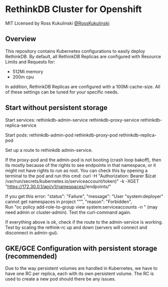 # RethinkDB Cluster for Openshift

MIT Licensed by Ross Kukulinski [@RossKukulinski](https://twitter.com/rosskukulinski)

## Overview

This repository contains Kubernetes configurations to easily deploy RethinkDB.
By default, all RethinkDB Replicas are configured with Resource Limits and Requests for:

* 512Mi memory
* 200m cpu

In addition, RethinkDB Replicas are configured with a 100Mi cache-size.  All
of these settings can be tuned for your specific needs.

## Start without persistent storage

Start services:
rethinkdb-admin-service
rethinkdb-proxy-service
rethinkdb-replica-service

Start pods:
rethinkdb-admin-pod
rethinkdb-proxy-pod
rethinkdb-replica-pod

Set up a route to rethinkdb admin-service.

If the proxy-pod and the admin-pod is not booting (crash loop bakoff), then its mostly because of the rights to see endpoints in that namespace, or it might not have rights to run as root.
You can check this by opening a terminal to the pod and run this cmd:
curl -H "Authorization: Bearer $(cat /var/run/secrets/kubernetes.io/serviceaccount/token)" -k -XGET "https://172.30.0.1/api/v1/namespaces/<projectname>/endpoints/"

If you get this error:
"status": "Failure",
"message": "User \"system:deployer\" cannot get namespaces in project \"<prosjektnavn>\"",
"reason": "Forbidden",  
Run "oc policy add-role-to-group view system:serviceaccounts -n <prosjektnavn>" (may need admin or cluster-admin).
Test the curl-command again.

If everything above is ok, check if the route to the admin-service is working. Test by scaling the rethink-rc up and down (servers will connect and disconnect in admin-gui).

## GKE/GCE Configuration with persistent storage (recommended)

Due to the way persistent volumes are handled in Kubernetes, we have to have one RC per replica, each with its own persistent volume.  The RC is used to create a new pod should there be any issues.

